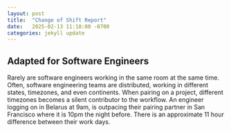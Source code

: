 ```yaml
---
layout: post
title:  "Change of Shift Report"
date:   2025-02-13 11:18:00 -0700
categories: jekyll update
---
```


## Adapted for Software Engineers

Rarely are software engineers working in the same room at the same time. Often, software engineering teams are distributed, working in different states, timezones, and even continents. When pairing on a project, different timezones becomes a silent contributor to the workflow. An engineer logging on in Belarus at 9am, is outpacing their pairing partner in San Francisco where it is 10pm the night before. There is an approximate 11 hour difference between their work days.